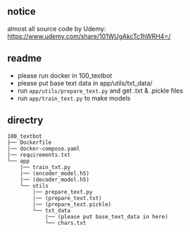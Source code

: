 ## notice
almost all source code by Udemy: https://www.udemy.com/share/101WUgAkcTc1hWRH4=/


## readme
- please run docker in 100_textbot
- please put base text data in app/utils/txt_data/
- run `app/utils/prepare_text.py` and get .txt & .pickle files
- run `app/train_text.py` to make models

## directry
```
100_textbot
├── Dockerfile
|── docker-compose.yaml
|── requirements.txt
└── app
    |── train_txt.py
    |── (encoder_model.h5)
    |── (decoder_model.h5)
    └── utils
        |── prepare_text.py
        |── (prepare_text.txt)
        |── (prepare_text.pickle)
        └── txt_data
            |── (please put base_text_data in here)
            └── chars.txt
```